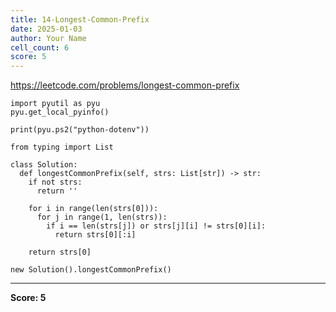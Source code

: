 ```yaml
---
title: 14-Longest-Common-Prefix
date: 2025-01-03
author: Your Name
cell_count: 6
score: 5
---
```


https://leetcode.com/problems/longest-common-prefix


```
import pyutil as pyu
pyu.get_local_pyinfo()
```


```
print(pyu.ps2("python-dotenv"))
```


```
from typing import List
```


```
class Solution:
  def longestCommonPrefix(self, strs: List[str]) -> str:
    if not strs:
      return ''

    for i in range(len(strs[0])):
      for j in range(1, len(strs)):
        if i == len(strs[j]) or strs[j][i] != strs[0][i]:
          return strs[0][:i]

    return strs[0]
```


```
new Solution().longestCommonPrefix()
```


---
**Score: 5**
